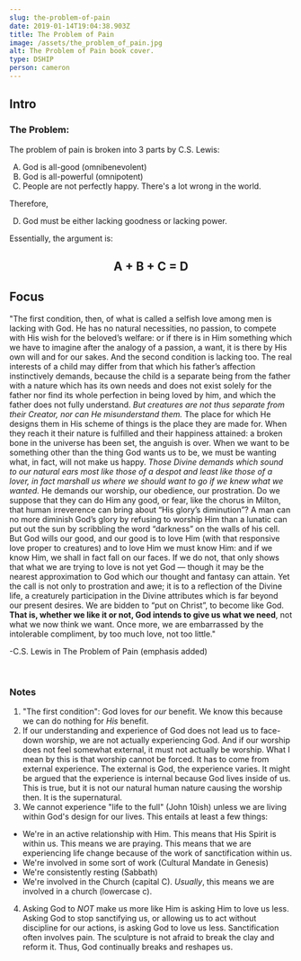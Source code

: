 ```yaml
---
slug: the-problem-of-pain
date: 2019-01-14T19:04:38.903Z
title: The Problem of Pain
image: /assets/the_problem_of_pain.jpg
alt: The Problem of Pain book cover.
type: DSHIP
person: cameron
---
```

## Intro

### The Problem:

The problem of pain is broken into 3 parts by C.S. Lewis:

<ol type="A">
  <li>God is all-good (omnibenevolent)</li>
  <li>God is all-powerful (omnipotent)</li>
  <li>People are not perfectly happy.  There's a lot wrong in the world.</li>
</ol>

Therefore,

<ol type="A" start=4>
  <li>God must be either lacking goodness or lacking power.</li>
</ol>

Essentially, the argument is:

<h2 style="text-align: center;"><strong>A + B + C = D</strong></p>

## Focus

"The first condition, then, of what is called a selfish love among men is lacking with God. He has no natural necessities, no passion, to compete with His wish for the beloved’s welfare: or if there is in Him something which we have to imagine after the analogy of a passion, a want, it is there by His own will and for our sakes. And the second condition is lacking too. The real interests of a child may differ from that which his father’s affection instinctively demands, because the child is a separate being from the father with a nature which has its own needs and does not exist solely for the father nor find its whole perfection in being loved by him, and which the father does not fully understand. *But creatures are not thus separate from their Creator, nor can He misunderstand them.* The place for which He designs them in His scheme of things is the place they are made for. When they reach it their nature is fulfilled and their happiness attained: a broken bone in the universe has been set, the anguish is over. When we want to be something other than the thing God wants us to be, we must be wanting what, in fact, will not make us happy. *Those Divine demands which sound to our natural ears most like those of a despot and least like those of a lover, in fact marshall us where we should want to go if we knew what we wanted.* He demands our worship, our obedience, our prostration. Do we suppose that they can do Him any good, or fear, like the chorus in Milton, that human irreverence can bring about “His glory’s diminution”? A man can no more diminish God’s glory by refusing to worship Him than a lunatic can put out the sun by scribbling the word “darkness” on the walls of his cell. But God wills our good, and our good is to love Him (with that responsive love proper to creatures) and to love Him we must know Him: and if we know Him, we shall in fact fall on our faces. If we do not, that only shows that what we are trying to love is not yet God — though it may be the nearest approximation to God which our thought and fantasy can attain. Yet the call is not only to prostration and awe; it is to a reflection of the Divine life, a creaturely participation in the Divine attributes which is far beyond our present desires. We are bidden to “put on Christ”, to become like God. **That is, whether we like it or not, God intends to give us what we need**, not what we now think we want. Once more, we are embarrassed by the intolerable compliment, by too much love, not too little."

\-C.S. Lewis in The Problem of Pain (emphasis added)

<br />

### Notes

1. "The first condition": God loves for _our_ benefit.  We know this because we can do nothing for _His_ benefit.
2. If our understanding and experience of God does not lead us to face-down worship, we are not actually experiencing God.  And if our worship does not feel somewhat external, it must not actually be worship.  What I mean by this is that worship cannot be forced.  It has to come from external experience.  The external is God, the experience varies.  It might be argued that the experience is internal because God lives inside of us.  This is true, but it is not our natural human nature causing the worship then.  It is the supernatural.
3. We cannot experience "life to the full" (John 10ish) unless we are living within God's design for our lives.  This entails at least a few things:

* We're in an active relationship with Him.  This means that His Spirit is within us. This means we are praying.  This means that we are experiencing life change because of the work of sanctification within us.
* We're involved in some sort of work (Cultural Mandate in Genesis)
* We're consistently resting (Sabbath)
* We're involved in the Church (capital C).  _Usually_, this means we are involved in a church (lowercase c).

4. Asking God to _NOT_ make us more like Him is asking Him to love us less.  Asking God to stop sanctifying us, or allowing us to act without discipline for our actions, is asking God to love us less. Sanctification often involves pain.  The sculpture is not afraid to break the clay and reform it.  Thus, God continually breaks and reshapes us.
